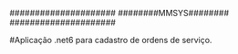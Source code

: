 #####################
########MMSYS########
#####################

#Aplicação .net6 para cadastro de ordens de serviço.


